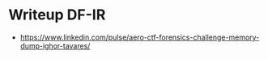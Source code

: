 # Writeup DF-IR

- https://www.linkedin.com/pulse/aero-ctf-forensics-challenge-memory-dump-ighor-tavares/
